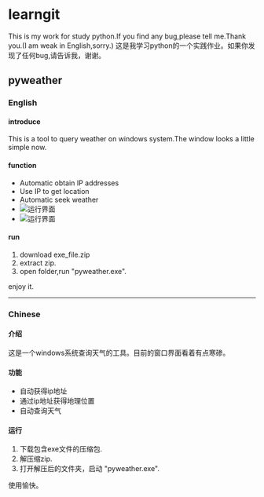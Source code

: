 # learngit
This is my work for study python.If you find any bug,please tell me.Thank you.(I am weak in English,sorry.)
这是我学习python的一个实践作业。如果你发现了任何bug,请告诉我，谢谢。
## **pyweather**
### English
#### **introduce**
This is a tool to query weather on windows system.The window looks a little simple now.
#### **function**
- Automatic obtain IP addresses
- Use IP to get location
- Automatic seek weather
- ![运行界面](https://pic.imgdb.cn/item/60dad82f5132923bf8999de9.png)
- ![运行界面](https://pic.imgdb.cn/item/60dad8355132923bf899c5fc.png)
#### **run**
1. download exe_file.zip
2. extract zip.
3. open folder,run "pyweather.exe".

enjoy it.

****
### Chinese
#### **介绍**
这是一个windows系统查询天气的工具。目前的窗口界面看着有点寒碜。
#### **功能**
- 自动获得ip地址
- 通过ip地址获得地理位置
- 自动查询天气
#### **运行**
1. 下载包含exe文件的压缩包.
2. 解压缩zip.
3. 打开解压后的文件夹，启动 "pyweather.exe".

使用愉快。


